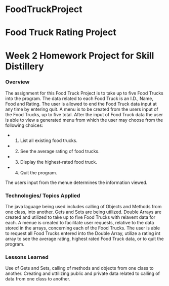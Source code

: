 # FoodTruckProject

# Food Truck Rating Project

# Week 2 Homework Project for Skill Distillery

### Overview

The assignment for this Food Truck Project is to take up to five Food Trucks into the program.  The data related to each Food Truck is an I.D., Name, Food and Rating.  The user is allowed to end the Food Truck data input at any time by entering quit.  A menu is to be created from the users input of the Food Trucks, up to five total.    After the input of Food Truck data the user is able to view a generated menu from which the user may choose from the following choices:
* 1) List all existing food trucks.
* 2) See the average rating of food trucks.
* 3) Display the highest-rated food truck.
* 4) Quit the program.

The users input from the menue determines the information viewed.  



### Technologies/ Topics Applied

The java laguage being used includes calling of Objects and Methods from one class, into another.  Gets and Sets are being utilized.  Double Arrays are created and utilized to take up to five Food Trucks with relavent data for each.  A menue is created to facilitate user requests, relative to the data stored in the arrays, concerning each of the Food Trucks.  The user is able to request all Food Trucks entered into the Double Array, utilize a rating int array to see the average rating, highest rated Food Truck data, or to quit the program.  
 
### Lessons Learned

Use of Gets and Sets, calling of methods and objects from one class to another. Creating and uttilizing public and private data related to calling of data from one class to another.
